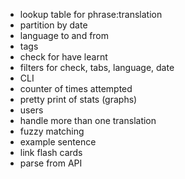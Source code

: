 - lookup table for phrase:translation
- partition by date
- language to and from
- tags
- check for have learnt
- filters for check, tabs, language, date
- CLI
- counter of times attempted
- pretty print of stats (graphs)
- users
- handle more than one translation
- fuzzy matching
- example sentence
- link flash cards
- parse from API